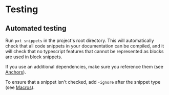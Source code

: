 # Testing

## Automated testing

Run `pxt snippets` in the project's root directory. This will automatically check that all code snippets in your documentation can be compiled, and it will check that no typescript features that cannot be represented as blocks are used in block snippets.

If you use an additional dependencies, make sure you reference them (see [Anchors](/writing-docs/anchors#dependencies)).

To ensure that a snippet isn't checked, add `-ignore` after the snippet type (see [Macros](/writing-docs/macros#ignore)).
